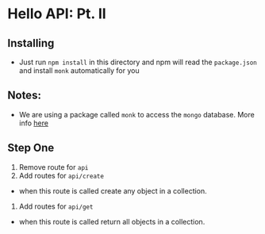 # Hello API: Pt. II


## Installing

- Just run `npm install` in this directory and npm will read the `package.json` and install `monk` automatically for you

## Notes:

- We are using a package called `monk` to access the `mongo` database. More info [here](https://www.npmjs.com/package/monk)

## Step One

1. Remove route for `api`
1. Add routes for `api/create`
  - when this route is called create any object in a collection.
1. Add routes for `api/get`
  - when this route is called return all objects in a collection.
